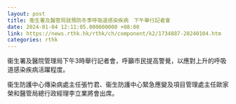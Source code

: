 ```yaml
---
layout: post
title: 衞生署及醫管局就預防冬季呼吸道感染疾病　下午舉行記者會
date: 2024-01-04 12:11:05.000000000 +08:00
link: https://news.rthk.hk/rthk/ch/component/k2/1734887-20240104.htm
categories: rthk
---
```


衞生署及醫院管理局下午3時舉行記者會，呼籲市民提高警覺，以應對上升的呼吸道感染疾病活躍程度。

衞生防護中心傳染病處主任張竹君、衞生防護中心緊急應變及項目管理處主任歐家榮和醫管局總行政經理李立業將會出席。
